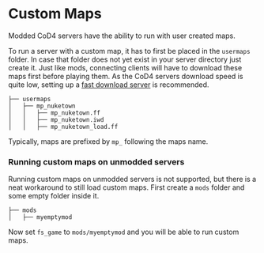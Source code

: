 # Custom Maps

Modded CoD4 servers have the ability to run with user created maps.

To run a server with a custom map, it has to first be placed in the `usermaps` folder. In case that folder does not yet exist in your server directory just create it. Just like mods, connecting clients will have to download these maps first before playing them. As the CoD4 servers download speed is quite low, setting up a [fast download server](/fast-download.md) is recommended.

```
├── usermaps
│   ├── mp_nuketown
│   │   ├── mp_nuketown.ff
│   │   ├── mp_nuketown.iwd
│   │   ├── mp_nuketown_load.ff
```

Typically, maps are prefixed by `mp_` following the maps name. 

### Running custom maps on unmodded servers

Running custom maps on unmodded servers is not supported, but there is a neat workaround to still load custom maps. First create a `mods` folder and some empty folder inside it. 

```
├── mods
│   ├── myemptymod

```

Now set `fs_game` to `mods/myemptymod` and you will be able to run custom maps. 

